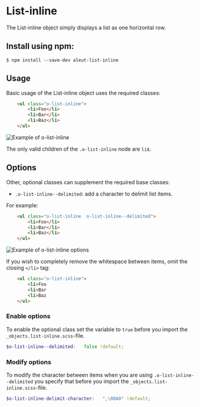# List-inline

The List-inline object simply displays a list as one horizontal row.

## Install using npm:

```ssh
$ npm install --save-dev aleut-list-inline
```

## Usage

Basic usage of the List-inline object uses the required classes:

```html
    <ul class="o-list-inline">
        <li>Foo</li>
        <li>Bar</li>
        <li>Baz</li>
    </ul>
```

![Example of o-list-inline](https://github.com/aleutcss/Aleut/tree/gh-pages/public/img/o-list-inline.png)

The only valid children of the `.o-list-inline` node are `li`s.

## Options

Other, optional classes can supplement the required base classes:

* `.o-list-inline--delimited`: add a character to delimit list items.

For example:

```html
    <ul class="o-list-inline  o-list-inline--delimited">
        <li>Foo</li>
        <li>Bar</li>
        <li>Baz</li>
    </ul>
```

![Example of o-list-inline options](https://github.com/aleutcss/Aleut/tree/gh-pages/public/img/o-list-inline-options.png)

If you wish to completely remove the whitespace between items, omit the closing
`</li>` tag:

```html
    <ul class="o-list-inline">
        <li>Foo
        <li>Bar
        <li>Baz
    </ul>
```

### Enable options
To enable the optional class set the variable to `true` before you import
the `_objects.list-inline.scss`-file.

```scss
$o-list-inline--delimited:   false !default;
```

### Modify options
To modify the character between items when you are using `.o-list-inline--delimited` you specify that before you import the `_objects.list-inline.scss`-file.

```scss
$o-list-inline-delimit-character:   ",\00A0" !default;
```
